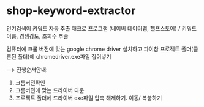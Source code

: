 # shop-keyword-extractor
인기검색어 키워드 자동 추출 매크로 프로그램 (네이버 데이터랩, 헬프스토어)
/ 키워드 이름, 경쟁강도, 조회수 추출 

컴퓨터에 크롬 버전에 맞는 google chrome driver 설치하고 파이참 프로젝트 폴더(클론된 폴더)에 chromedriver.exe파일 집어넣기

--> 진행순서안내:
1. 크롬버전확인
2. 크롬버전에 맞는 드라이버 다운
3. 프로젝트 폴더에 드라이버 exe파일 압축 해제하기. 이동/ 복붙하기
